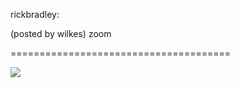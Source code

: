 <!--
id: 5630599100
link: http://tumblr.atmos.org/post/5630599100/rickbradley-posted-by-wilkes-zoom
slug: rickbradley-posted-by-wilkes-zoom
date: Wed May 18 2011 22:27:26 GMT-0700 (PDT)
publish: 2011-05-018
tags: 
title: rickbradley:

(posted by wilkes) zoom

-->


rickbradley:

(posted by wilkes) zoom

======================================

![](http://25.media.tumblr.com/tumblr_lley98YtVF1qz64oio1_400.gif)

